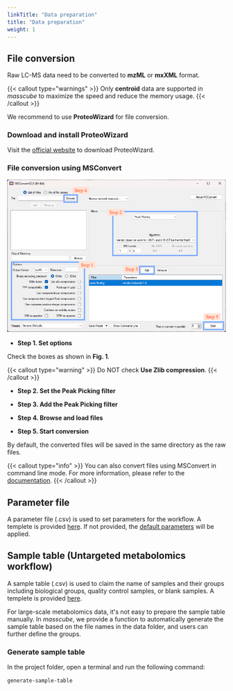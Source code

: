 ```yaml
---
linkTitle: "Data preparation"
title: "Data preparation"
weight: 1
---
```


## File conversion

Raw LC-MS data need to be converted to **mzML** or **mxXML** format.

{{< callout type="warnings" >}}
   Only **centroid** data are supported in *masscube* to maximize the speed and reduce the memory usage.
{{< /callout >}}

We recommend to use **ProteoWizard** for file conversion.

### Download and install ProteoWizard

Visit the [official website](https://proteowizard.sourceforge.io/download.html) to download ProteoWizard.

### File conversion using MSConvert

![](MSConvert.png "Fig. 1. MSConvert GUI")

* **Step 1. Set options**

Check the boxes as shown in **Fig. 1**.

{{< callout type="warning" >}}
   Do NOT check **Use Zlib compression**.
{{< /callout >}}

* **Step 2. Set the Peak Picking filter**

* **Step 3. Add the Peak Picking filter**

* **Step 4. Browse and load files**

* **Step 5. Start conversion**

By default, the converted files will be saved in the same directory as the raw files.

{{< callout type="info" >}}
   You can also convert files using MSConvert in command line mode. For more information, please refer to the [documentation](https://proteowizard.sourceforge.io/tools/msconvert.html).
{{< /callout >}}


## Parameter file

A parameter file (.csv) is used to set parameters for the workflow. A templete is provided [here](). If not provided, the [default parameters](../parameter) will be applied.


## Sample table (Untargeted metabolomics workflow)

A sample table (.csv) is used to claim the name of samples and their groups including biological groups, quality control samples, or blank samples. A templete is provided [here]().

For large-scale metabolomics data, it's not easy to prepare the sample table manually. In *masscube*, we provide a function to automatically generate the sample table based on the file names in the data folder, and users can further define the groups.

### Generate sample table

In the project folder, open a terminal and run the following command:

```bash
generate-sample-table
```